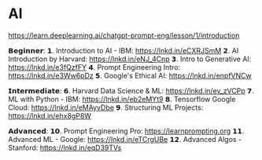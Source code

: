 # AI

https://learn.deeplearning.ai/chatgpt-prompt-eng/lesson/1/introduction 

𝗕𝗲𝗴𝗶𝗻𝗻𝗲𝗿: 
𝟭. Introduction to AI - IBM: https://lnkd.in/eCXRJSmM 
𝟮. AI Introduction by Harvard: https://lnkd.in/eNJ_4Cnp 
𝟯. Intro to Generative AI: https://lnkd.in/e3fQzfFY 
𝟰. Prompt Engineering Intro: https://lnkd.in/e3Ww6pDz 
𝟱. Google's Ethical AI: https://lnkd.in/enpfVNCw 

𝗜𝗻𝘁𝗲𝗿𝗺𝗲𝗱𝗶𝗮𝘁𝗲: 
𝟲. Harvard Data Science & ML: https://lnkd.in/ev_zVCPp 
𝟳. ML with Python - IBM: https://lnkd.in/eb2eMYt9 
𝟴. Tensorflow Google Cloud: https://lnkd.in/eMAyvDbe 
𝟵. Structuring ML Projects: https://lnkd.in/ehx8gP8W 

𝗔𝗱𝘃𝗮𝗻𝗰𝗲𝗱: 
𝟭𝟬. Prompt Engineering Pro: https://learnprompting.org 
𝟭𝟭. Advanced ML - Google: https://lnkd.in/eTCrgUBe 
𝟭𝟮. Advanced Algos - Stanford: https://lnkd.in/eqD39TVs 

